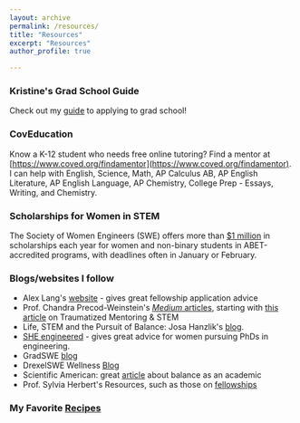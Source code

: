 ```yaml
---
layout: archive
permalink: /resources/
title: "Resources"
excerpt: "Resources"
author_profile: true

---
```


### Kristine's Grad School Guide
Check out my [guide](https://docs.google.com/document/d/1bSxuAMzOgqoiT1-ACNlNnXGWNVvVPnJFUXZXWXSSU5A/edit?usp=sharing) to applying to grad school! 

### CovEducation
Know a K-12 student who needs free online tutoring? Find a mentor at [https://www.coved.org/findamentor](https://www.coved.org/findamentor). I can help with English, Science, Math, AP Calculus AB, AP English Literature, AP English Language, AP Chemistry, College Prep - Essays, Writing, and Chemistry. 
### Scholarships for Women in STEM
The Society of Women Engineers (SWE) offers more than [$1 million](https://swe.org/scholarships/) in scholarships each year for women and non-binary students in ABET-accredited programs, with deadlines often in January or February. 

### Blogs/websites I follow
* Alex Lang's [website](https://www.alexhunterlang.com/nsf-fellowship) - gives great fellowship application advice
* Prof. Chandra Precod-Weinstein's [_Medium_ articles](https://medium.com/@chanda), starting with [this article](https://medium.com/@chanda/traumatized-mentoring-stem-48f9ca9c966) on Traumatized Mentoring & STEM 
* Life, STEM and the Pursuit of Balance: Josa Hanzlik's [blog](https://josahanzlik.wordpress.com/2020/07/04/has-online-interactions-killed-our-empathy/). 
* [SHE engineered](https://sheengineered.com/blog/) - gives great advice for women pursuing PhDs in engineering.
* GradSWE [blog](http://gradswe.swe.org/gradswe-blog)
* DrexelSWE Wellness [Blog](https://swedrexelwellness.health.blog/)
* Scientific American: great [article](https://blogs.scientificamerican.com/guest-blog/the-awesomest-7-year-postdoc-or-how-i-learned-to-stop-worrying-and-love-the-tenure-track-faculty-life/?redirect=1) about balance as an academic
* Prof. Sylvia Herbert's Resources, such as those on [fellowships](http://sylviaherbert.com/fellowships)

### My Favorite [Recipes](recipes.md)
